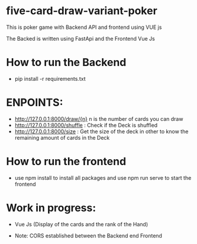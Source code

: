 # five-card-draw-variant-poker
This is poker game with Backend API and frontend using VUE js

The Backed is written using FastApi and the Frontend Vue Js

# How to run the Backend 

- pip install -r requirements.txt

# ENPOINTS: 

- http://127.0.0.1:8000/draw/{n} n is the number of cards you can draw
- http://127.0.0.1:8000/shuffle : Check if the Deck is shuffled
- http://127.0.0.1:8000/size : Get the size of the deck in other to know the remaining amount of cards in the Deck

 # How to run the frontend

- use npm install to install all packages and use npm run serve to start the frontend

# Work in progress:

  - Vue Js (Display of the cards and the rank of the Hand)

  - Note: CORS established between the Backend end Frontend
